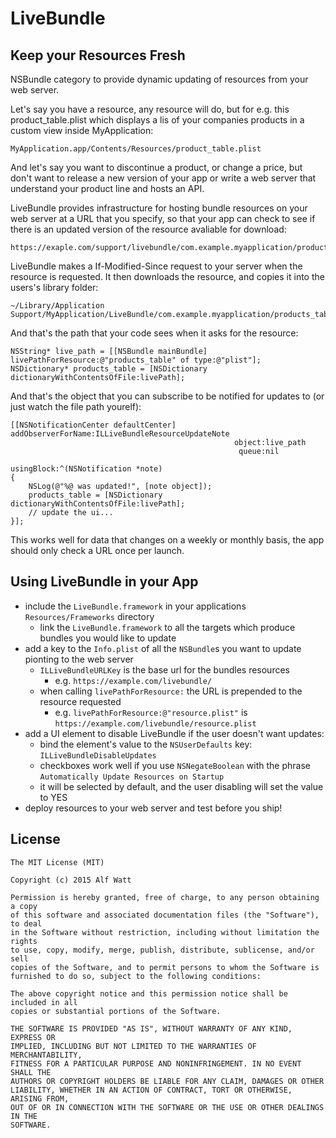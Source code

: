 # LiveBundle

## Keep your Resources Fresh

NSBundle category to provide dynamic updating of resources from your web server.

Let's say you have a resource, any resource will do, but for e.g. this product_table.plist which displays
a lis of your companies products in a custom view inside MyApplication:

    MyApplication.app/Contents/Resources/product_table.plist

And let's say you want to discontinue a product, or change a price, but don't want to release
a new version of your app or write a web server that understand your product line and hosts an API.

LiveBundle provides infrastructure for hosting bundle resources on your web server at a URL that you specify,
so that your app can check to see if there is an updated version of the resource avaliable for download:

    https://exaple.com/support/livebundle/com.example.myapplication/products_table.plist

LiveBundle makes a If-Modified-Since request to your server when the resource is requested. It then downloads
the resource, and copies it into the users's library folder:

    ~/Library/Application Support/MyApplication/LiveBundle/com.example.myapplication/products_table.plist

And that's the path that your code sees when it asks for the resource:

    NSString* live_path = [[NSBundle mainBundle] livePathForResource:@"products_table" of type:@"plist"];
    NSDictionary* products_table = [NSDictionary dictionaryWithContentsOfFile:livePath];

And that's the object that you can subscribe to be notified for updates to (or just watch the file path yourelf):

    [[NSNotificationCenter defaultCenter] addObserverForName:ILLiveBundleResourceUpdateNote 
                                                      object:live_path
                                                       queue:nil
                                                  usingBlock:^(NSNotification *note)
    {
        NSLog(@"%@ was updated!", [note object]);
        products_table = [NSDictionary dictionaryWithContentsOfFile:livePath];
        // update the ui...
    }];

This works well for data that changes on a weekly or monthly basis, the app should only check a URL once per launch.

## Using LiveBundle in your App

- include the `LiveBundle.framework` in your applications `Resources/Frameworks` directory
    - link the `LiveBundle.framework` to all the targets which produce bundles you would like to update
- add a key to the `Info.plist` of all the `NSBundle`s you want to update pionting to the web server
    - `ILLiveBundleURLKey` is the base url for the bundles resources
        - e.g. `https://example.com/livebundle/`
    - when calling `livePathForResource:` the URL is prepended to the resource requested
        - e.g. `livePathForResource:@"resource.plist"` is `https://example.com/livebundle/resource.plist`
- add a UI element to disable LiveBundle if the user doesn't want updates:
    - bind the element's value to the `NSUserDefaults` key: `ILLiveBundleDisableUpdates`
    - checkboxes work well if you use `NSNegateBoolean` with the phrase `Automatically Update Resources on Startup`
    - it will be selected by default, and the user disabling will set the value to YES
- deploy resources to your web server and test before you ship!

## License

    The MIT License (MIT)

    Copyright (c) 2015 Alf Watt

    Permission is hereby granted, free of charge, to any person obtaining a copy
    of this software and associated documentation files (the "Software"), to deal
    in the Software without restriction, including without limitation the rights
    to use, copy, modify, merge, publish, distribute, sublicense, and/or sell
    copies of the Software, and to permit persons to whom the Software is
    furnished to do so, subject to the following conditions:

    The above copyright notice and this permission notice shall be included in all
    copies or substantial portions of the Software.

    THE SOFTWARE IS PROVIDED "AS IS", WITHOUT WARRANTY OF ANY KIND, EXPRESS OR
    IMPLIED, INCLUDING BUT NOT LIMITED TO THE WARRANTIES OF MERCHANTABILITY,
    FITNESS FOR A PARTICULAR PURPOSE AND NONINFRINGEMENT. IN NO EVENT SHALL THE
    AUTHORS OR COPYRIGHT HOLDERS BE LIABLE FOR ANY CLAIM, DAMAGES OR OTHER
    LIABILITY, WHETHER IN AN ACTION OF CONTRACT, TORT OR OTHERWISE, ARISING FROM,
    OUT OF OR IN CONNECTION WITH THE SOFTWARE OR THE USE OR OTHER DEALINGS IN THE
    SOFTWARE.